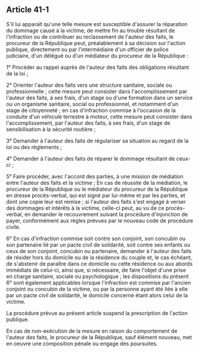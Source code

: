 Article 41-1
----
S'il lui apparaît qu'une telle mesure est susceptible d'assurer la réparation du
dommage causé à la victime, de mettre fin au trouble résultant de l'infraction
ou de contribuer au reclassement de l'auteur des faits, le procureur de la
République peut, préalablement à sa décision sur l'action publique, directement
ou par l'intermédiaire d'un officier de police judiciaire, d'un délégué ou d'un
médiateur du procureur de la République :

1° Procéder au rappel auprès de l'auteur des faits des obligations résultant de
la loi ;

2° Orienter l'auteur des faits vers une structure sanitaire, sociale ou
professionnelle ; cette mesure peut consister dans l'accomplissement par
l'auteur des faits, à ses frais, d'un stage ou d'une formation dans un service
ou un organisme sanitaire, social ou professionnel, et notamment d'un stage de
citoyenneté ; en cas d'infraction commise à l'occasion de la conduite d'un
véhicule terrestre à moteur, cette mesure peut consister dans l'accomplissement,
par l'auteur des faits, à ses frais, d'un stage de sensibilisation à la sécurité
routière ;

3° Demander à l'auteur des faits de régulariser sa situation au regard de la loi
ou des règlements ;

4° Demander à l'auteur des faits de réparer le dommage résultant de ceux-ci ;

5° Faire procéder, avec l'accord des parties, à une mission de médiation entre
l'auteur des faits et la victime ; En cas de réussite de la médiation, le
procureur de la République ou le médiateur du procureur de la République en
dresse procès-verbal, qui est signé par lui-même et par les parties, et dont une
copie leur est remise ; si l'auteur des faits s'est engagé à verser des dommages
et intérêts à la victime, celle-ci peut, au vu de ce procès-verbal, en demander
le recouvrement suivant la procédure d'injonction de payer, conformément aux
règles prévues par le nouveau code de procédure civile.

6° En cas d'infraction commise soit contre son conjoint, son concubin ou son
partenaire lié par un pacte civil de solidarité, soit contre ses enfants ou ceux
de son conjoint, concubin ou partenaire, demander à l'auteur des faits de
résider hors du domicile ou de la résidence du couple et, le cas échéant, de
s'abstenir de paraître dans ce domicile ou cette résidence ou aux abords
immédiats de celui-ci, ainsi que, si nécessaire, de faire l'objet d'une prise en
charge sanitaire, sociale ou psychologique ; les dispositions du présent 6° sont
également applicables lorsque l'infraction est commise par l'ancien conjoint ou
concubin de la victime, ou par la personne ayant été liée à elle par un pacte
civil de solidarité, le domicile concerné étant alors celui de la victime.

La procédure prévue au présent article suspend la prescription de l'action
publique.

En cas de non-exécution de la mesure en raison du comportement de l'auteur des
faits, le procureur de la République, sauf élément nouveau, met en oeuvre une
composition pénale ou engage des poursuites.
